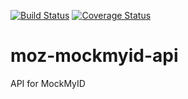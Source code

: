 [![Build Status](https://travis-ci.org/st3fan/moz-mockmyid-api.svg?branch=master)](https://travis-ci.org/st3fan/moz-mockmyid-api) [![Coverage Status](https://coveralls.io/repos/st3fan/moz-mockmyid-api/badge.png)](https://coveralls.io/r/st3fan/moz-mockmyid-api)

moz-mockmyid-api
================

API for MockMyID
